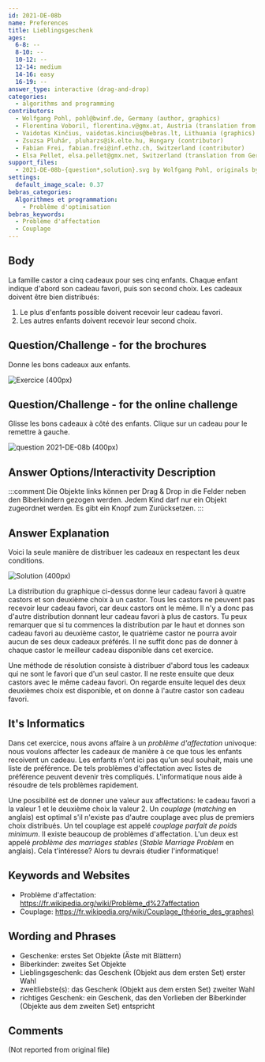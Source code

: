```yaml
---
id: 2021-DE-08b
name: Preferences
title: Lieblingsgeschenk
ages:
  6-8: --
  8-10: --
  10-12: --
  12-14: medium
  14-16: easy
  16-19: --
answer_type: interactive (drag-and-drop)
categories:
  - algorithms and programming
contributors:
  - Wolfgang Pohl, pohl@bwinf.de, Germany (author, graphics)
  - Florentina Voboril, florentina.v@gmx.at, Austria (translation from English into German, graphics)
  - Vaidotas Kinčius, vaidotas.kincius@bebras.lt, Lithuania (graphics)
  - Zsuzsa Pluhár, pluharzs@ik.elte.hu, Hungary (contributor)
  - Fabian Frei, fabian.frei@inf.ethz.ch, Switzerland (contributor)
  - Elsa Pellet, elsa.pellet@gmx.net, Switzerland (translation from German into French)
support_files:
  - 2021-DE-08b-{question*,solution}.svg by Wolfgang Pohl, originals by Vaidotas Kinčius, adapted by Florentina Voboril
settings:
  default_image_scale: 0.37
bebras_categories:
  Algorithmes et programmation:
    - Problème d'optimisation
bebras_keywords:
  - Problème d'affectation
  - Couplage
---
```



## Body

La famille castor a cinq cadeaux pour ses cinq enfants. Chaque enfant indique d'abord son cadeau favori, puis son second choix. Les cadeaux doivent être bien distribués:

1. Le plus d'enfants possible doivent recevoir leur cadeau favori.
2. Les autres enfants doivent recevoir leur second choix.


## Question/Challenge - for the brochures

Donne les bons cadeaux aux enfants.

![](graphics/2021-DE-08b-question-compatible.svg "Exercice (400px)")


## Question/Challenge - for the online challenge

Glisse les bons cadeaux à côté des enfants. Clique sur un cadeau pour le remettre à gauche.

![](interactivity/2021-DE-08b-question-interactive.svg "question 2021-DE-08b (400px)")


## Answer Options/Interactivity Description

<!-- empty -->

:::comment
Die Objekte links können per Drag & Drop in die Felder neben den Biberkindern gezogen werden. Jedem Kind darf nur ein Objekt zugeordnet werden. Es gibt ein Knopf zum Zurücksetzen.
:::


## Answer Explanation

Voici la seule manière de distribuer les cadeaux en respectant les deux conditions.

![](graphics/2021-DE-08b-solution-compatible.svg "Solution (400px)")

La distribution du graphique ci-dessus donne leur cadeau favori à quatre castors et son deuxième choix à un castor. Tous les castors ne peuvent pas recevoir leur cadeau favori, car deux castors ont le même. Il n'y a donc pas d'autre distribution donnant leur cadeau favori à plus de castors. Tu peux remarquer que si tu commences la distribution par le haut et donnes son cadeau favori au deuxième castor, le quatrième castor ne pourra avoir aucun de ses deux cadeaux préférés. Il ne suffit donc pas de donner à chaque castor le meilleur cadeau disponible dans cet exercice.

Une méthode de résolution consiste à distribuer d'abord tous les cadeaux qui ne sont le favori que d'un seul castor. Il ne reste ensuite que deux castors avec le même cadeau favori. On regarde ensuite lequel des deux deuxièmes choix est disponible, et on donne à l'autre castor son cadeau favori.


## It's Informatics

Dans cet exercice, nous avons affaire à un _problème d'affectation_ univoque: nous voulons affecter les cadeaux de manière à ce que tous les enfants recoivent un cadeau. Les enfants n'ont ici pas qu'un seul souhait, mais une liste de préférence. De tels problèmes d'affectation avec listes de préférence peuvent devenir très compliqués. L'informatique nous aide à résoudre de tels problèmes rapidement.

Une possibilité est de donner une valeur aux affectations: le cadeau favori a la valeur 1 et le deuxième choix la valeur 2. Un _couplage_ (_matching_ en anglais) est optimal s'il n'existe pas d'autre couplage avec plus de premiers choix distribués. Un tel couplage est appelé _couplage parfait de poids minimum_. Il existe beaucoup de problèmes d'affectation. L'un deux est appelé _problème des marriages stables_ (_Stable Marriage Problem_ en anglais). Cela t'intéresse? Alors tu devrais étudier l'informatique!


## Keywords and Websites

 - Problème d'affectation: https://fr.wikipedia.org/wiki/Problème_d%27affectation
 - Couplage: https://fr.wikipedia.org/wiki/Couplage_(théorie_des_graphes)


## Wording and Phrases

- Geschenke: erstes Set Objekte (Äste mit Blättern)
- Biberkinder: zweites Set Objekte
- Lieblingsgeschenk: das Geschenk (Objekt aus dem ersten Set) erster Wahl 
- zweitliebste(s): das Geschenk (Objekt aus dem ersten Set) zweiter Wahl
- richtiges Geschenk: ein Geschenk, das den Vorlieben der Biberkinder (Objekte aus dem zweiten Set) entspricht

## Comments

(Not reported from original file)
